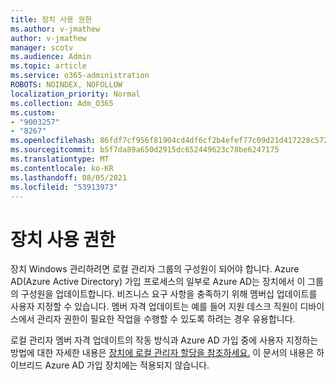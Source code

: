```yaml
---
title: 장치 사용 권한
ms.author: v-jmathew
author: v-jmathew
manager: scotv
ms.audience: Admin
ms.topic: article
ms.service: o365-administration
ROBOTS: NOINDEX, NOFOLLOW
localization_priority: Normal
ms.collection: Adm_O365
ms.custom:
- "9003257"
- "8267"
ms.openlocfilehash: 86fdf7cf956f81904cd4df6cf2b4efef77c09d21d417228c5722f5afcbe5727f
ms.sourcegitcommit: b5f7da89a650d2915dc652449623c78be6247175
ms.translationtype: MT
ms.contentlocale: ko-KR
ms.lasthandoff: 08/05/2021
ms.locfileid: "53913973"
---
```

# <a name="device-permissions"></a>장치 사용 권한

장치 Windows 관리하려면 로컬 관리자 그룹의 구성원이 되어야 합니다. Azure AD(Azure Active Directory) 가입 프로세스의 일부로 Azure AD는 장치에서 이 그룹의 구성원을 업데이트합니다. 비즈니스 요구 사항을 충족하기 위해 멤버십 업데이트를 사용자 지정할 수 있습니다. 멤버 자격 업데이트는 예를 들어 지원 데스크 직원이 디바이스에서 관리자 권한이 필요한 작업을 수행할 수 있도록 하려는 경우 유용합니다.

로컬 관리자 멤버 자격 업데이트의 작동 방식과 Azure AD 가입 중에 사용자 지정하는 방법에 대한 자세한 내용은 [장치에 로컬 관리자 할당을 참조하세요.](https://docs.microsoft.com/azure/active-directory/devices/assign-local-admin) 이 문서의 내용은 하이브리드 Azure AD 가입 장치에는 적용되지 않습니다.
